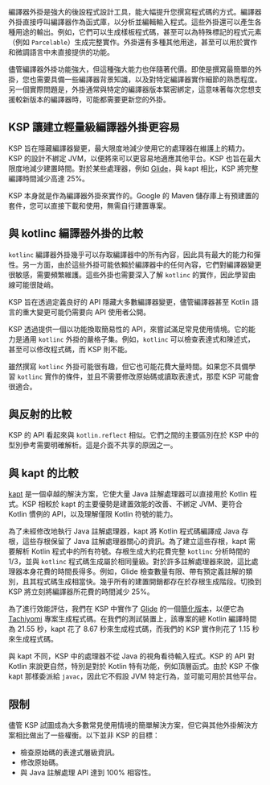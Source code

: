 [//]: # (title: 為何選擇 KSP)

編譯器外掛是強大的後設程式設計工具，能大幅提升您撰寫程式碼的方式。編譯器外掛直接呼叫編譯器作為函式庫，以分析並編輯輸入程式。這些外掛還可以產生各種用途的輸出。例如，它們可以生成樣板程式碼，甚至可以為特殊標記的程式元素（例如 `Parcelable`）生成完整實作。外掛還有多種其他用途，甚至可以用於實作和微調語言中未直接提供的功能。

儘管編譯器外掛功能強大，但這種強大能力也伴隨著代價。即使是撰寫最簡單的外掛，您也需要具備一些編譯器背景知識，以及對特定編譯器實作細節的熟悉程度。另一個實際問題是，外掛通常與特定的編譯器版本緊密綁定，這意味著每次您想支援較新版本的編譯器時，可能都需要更新您的外掛。

## KSP 讓建立輕量級編譯器外掛更容易

KSP 旨在隱藏編譯器變更，最大限度地減少使用它的處理器在維護上的精力。KSP 的設計不綁定 JVM，以便將來可以更容易地適應其他平台。KSP 也旨在最大限度地減少建置時間。對於某些處理器，例如 [Glide](https://github.com/bumptech/glide)，與 kapt 相比，KSP 將完整編譯時間減少高達 25%。

KSP 本身就是作為編譯器外掛來實作的。Google 的 Maven 儲存庫上有預建置的套件，您可以直接下載和使用，無需自行建置專案。

## 與 kotlinc 編譯器外掛的比較

`kotlinc` 編譯器外掛幾乎可以存取編譯器中的所有內容，因此具有最大的能力和彈性。另一方面，由於這些外掛可能依賴於編譯器中的任何內容，它們對編譯器變更很敏感，需要頻繁維護。這些外掛也需要深入了解 `kotlinc` 的實作，因此學習曲線可能很陡峭。

KSP 旨在透過定義良好的 API 隱藏大多數編譯器變更，儘管編譯器甚至 Kotlin 語言的重大變更可能仍需要向 API 使用者公開。

KSP 透過提供一個以功能換取簡易性的 API，來嘗試滿足常見使用情境。它的能力是通用 `kotlinc` 外掛的嚴格子集。例如，`kotlinc` 可以檢查表達式和陳述式，甚至可以修改程式碼，而 KSP 則不能。

雖然撰寫 `kotlinc` 外掛可能很有趣，但它也可能花費大量時間。如果您不具備學習 `kotlinc` 實作的條件，並且不需要修改原始碼或讀取表達式，那麼 KSP 可能會很適合。

## 與反射的比較

KSP 的 API 看起來與 `kotlin.reflect` 相似。它們之間的主要區別在於 KSP 中的型別參考需要明確解析。這是介面不共享的原因之一。

## 與 kapt 的比較

[kapt](kapt.md) 是一個卓越的解決方案，它使大量 Java 註解處理器可以直接用於 Kotlin 程式。KSP 相較於 kapt 的主要優勢是建置效能的改善、不綁定 JVM、更符合 Kotlin 慣例的 API，以及理解僅限 Kotlin 符號的能力。

為了未經修改地執行 Java 註解處理器，kapt 將 Kotlin 程式碼編譯成 Java 存根，這些存根保留了 Java 註解處理器關心的資訊。為了建立這些存根，kapt 需要解析 Kotlin 程式中的所有符號。存根生成大約花費完整 `kotlinc` 分析時間的 1/3，並與 `kotlinc` 程式碼生成屬於相同量級。對於許多註解處理器來說，這比處理器本身花費的時間長得多。例如，Glide 檢查數量有限、帶有預定義註解的類別，且其程式碼生成相當快。幾乎所有的建置開銷都存在於存根生成階段。切換到 KSP 將立刻將編譯器所花費的時間減少 25%。

為了進行效能評估，我們在 KSP 中實作了 [Glide](https://github.com/bumptech/glide) 的一個[簡化版本](https://github.com/google/ksp/releases/download/1.4.10-dev-experimental-20200924/miniGlide.zip)，以便它為 [Tachiyomi](https://github.com/tachiyomiorg) 專案生成程式碼。在我們的測試裝置上，該專案的總 Kotlin 編譯時間為 21.55 秒，kapt 花了 8.67 秒來生成程式碼，而我們的 KSP 實作則花了 1.15 秒來生成程式碼。

與 kapt 不同，KSP 中的處理器不從 Java 的視角看待輸入程式。KSP 的 API 對 Kotlin 來說更自然，特別是對於 Kotlin 特有功能，例如頂層函式。由於 KSP 不像 kapt 那樣委派給 `javac`，因此它不假設 JVM 特定行為，並可能可用於其他平台。

## 限制

儘管 KSP 試圖成為大多數常見使用情境的簡單解決方案，但它與其他外掛解決方案相比做出了一些權衡。以下並非 KSP 的目標：

*   檢查原始碼的表達式層級資訊。
*   修改原始碼。
*   與 Java 註解處理 API 達到 100% 相容性。
